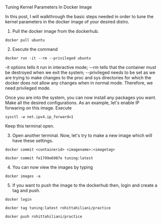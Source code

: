 Tuning Kernel Parameters In Docker Image  

In this post, I will walkthrough the basic steps needed in order to tune the kernel parameters 
in the docker image of your desired distro.

1. Pull the docker image from the dockerhub.

`docker pull ubuntu`

2. Execute the command 

`docker run -it --rm --privileged ubuntu` 

-it options tells it run in interactive mode; --rm tells that the container must be destroyed when we exit 
the system; --privileged needs to be set as we are trying to make changes to the proc and sys directories 
for which the docker does not allow any changes when in normal mode. Therefore, we need privileged mode.

Once you are into the system, you can now install any packages you want. Make all the desired configurations.
As an example, let's enable IP forwaring on this image. Execute 

`sysctl -w net.ipv4.ip_forward=1`

Keep this terminal open.

3. Open another terminal. Now, let's try to make a new image which will have these settings.

`docker commit <containerid> <imagename>:<imagetag>`

`docker commit fe1799e6987e tuning:latest`

4. You can now view the images by typing

`docker images -a`

5. If you want to push the image to the dockerhub then, login and create a tag and push.

`docker login` 

`docker tag tuning:latest rohittahiliani/practice` 

`docker push rohittahiliani/practice`

